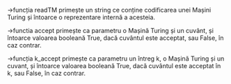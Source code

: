 ->funcția readTM primește un string ce conține codificarea unei Mașini Turing și 
întoarce o reprezentare internă a acesteia.

->functia accept primește ca parametru o Mașină Turing și un cuvânt, și întoarce 
valoarea booleană True, dacă cuvântul este acceptat, sau False, în caz contrar.

->funcția k_accept primește ca parametru un întreg k, o Mașină Turing și un cuvant, 
și întoarce valoarea booleană True, dacă cuvântul este acceptat în k, sau False, 
în caz contrar.
